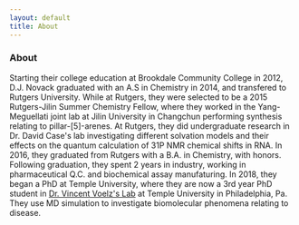 ```yaml
---
layout: default
title: About
---
```

### About
Starting their college education at Brookdale Community College in 2012, D.J. Novack graduated with an A.S in Chemistry in 2014, and transfered to Rutgers University. While at Rutgers, they were selected to be a 2015 Rutgers-Jilin Summer Chemistry Fellow, where they worked in the Yang-Meguellati joint lab at Jilin University in Changchun performing synthesis relating to pillar-[5]-arenes. At Rutgers, they did undergraduate research in Dr. David Case's lab investigating different solvation models and their effects on the quantum calculation of 31P NMR chemical shifts in RNA. In 2016, they graduated from Rutgers with a B.A. in Chemistry, with honors. Following graduation, they spent 2 years in industry, working in pharmaceutical Q.C. and biochemical assay manufaturing. In 2018,  they began a PhD at Temple University, where they are now a 3rd year PhD student in [Dr. Vincent Voelz's Lab](http://www.voelzlab.org/) at Temple University in Philadelphia, Pa. They use MD simulation to investigate biomolecular phenomena relating to disease.
